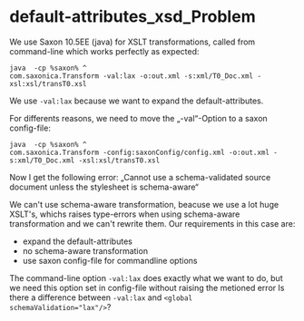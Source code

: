 # default-attributes_xsd_Problem

We use Saxon  10.5EE (java) for XSLT transformations, called from command-line which works perfectly as expected:
```
java  -cp %saxon% ^
com.saxonica.Transform -val:lax -o:out.xml -s:xml/T0_Doc.xml -xsl:xsl/transT0.xsl
```
We use ```-val:lax``` because we want to expand the default-attributes. 

For differents reasons, we need to move the „-val“-Option  to a saxon config-file:
```
java  -cp %saxon% ^
com.saxonica.Transform -config:saxonConfig/config.xml -o:out.xml -s:xml/T0_Doc.xml -xsl:xsl/transT0.xsl
```

Now I get the following error:
„Cannot use a schema-validated source document unless the stylesheet is schema-aware“

We can't use schema-aware transformation, beacuse we use a lot huge XSLT's, whichs raises type-errors when using schema-aware transformation and we can't rewrite them.
Our requirements in this case are:
- expand the default-attributes
- no schema-aware transformation
- use saxon config-file for commandline options

The command-line option ```-val:lax``` does exactly what we want to do, but we need this option set in config-file without raising the metioned error
Is there a difference between ```-val:lax``` and ```<global schemaValidation="lax"/>```?

